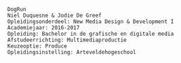 
    DogRun
    Niel Duquesne & Jodie De Greef
    Opleidingsonderdeel: New Media Design & Development I
    Academiejaar: 2016-2017
    Opleiding: Bachelor in de grafische en digitale media
    Afstudeerrichting: Multimediaproductie
    Keuzeoptie: Produce
    Opleidingsinstelling: Arteveldehogeschool
